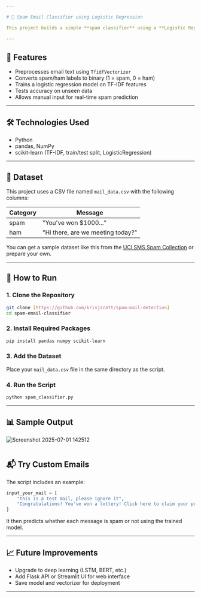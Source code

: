 ```yaml
---

# 📧 Spam Email Classifier using Logistic Regression

This project builds a simple **spam classifier** using a **Logistic Regression** model trained on email content. It uses **TF-IDF** vectorization for feature extraction and demonstrates how classical machine learning can be applied to **text classification** tasks like spam detection.

---
```


## 🧠 Features

* Preprocesses email text using `TfidfVectorizer`
* Converts spam/ham labels to binary (1 = spam, 0 = ham)
* Trains a logistic regression model on TF-IDF features
* Tests accuracy on unseen data
* Allows manual input for real-time spam prediction

---

## 🛠️ Technologies Used

* Python
* pandas, NumPy
* scikit-learn (TF-IDF, train/test split, LogisticRegression)

---

## 📂 Dataset

This project uses a CSV file named `mail_data.csv` with the following columns:

| Category | Message                           |
| -------- | --------------------------------- |
| spam     | "You've won \$1000..."            |
| ham      | "Hi there, are we meeting today?" |

You can get a sample dataset like this from the [UCI SMS Spam Collection](https://archive.ics.uci.edu/ml/datasets/SMS+Spam+Collection) or prepare your own.

---

## 🚀 How to Run

### 1. Clone the Repository

```bash
git clone [https://github.com/krisjscott/spam-mail-detection]
cd spam-email-classifier
```

### 2. Install Required Packages

```bash
pip install pandas numpy scikit-learn
```

### 3. Add the Dataset

Place your `mail_data.csv` file in the same directory as the script.

### 4. Run the Script

```bash
python spam_classifier.py
```

---

## 📊 Sample Output
![Screenshot 2025-07-01 142512](https://github.com/user-attachments/assets/87729c75-c90c-465a-b62e-650ae42c78bf)
```
```
## 📬 Try Custom Emails

The script includes an example:

```python
input_your_mail = [
    "this is a test mail, please ignore it",
    "Congratulations! You've won a lottery! Click here to claim your prize."
]
```

It then predicts whether each message is spam or not using the trained model.

---

## 📈 Future Improvements

* Upgrade to deep learning (LSTM, BERT, etc.)
* Add Flask API or Streamlit UI for web interface
* Save model and vectorizer for deployment

---

